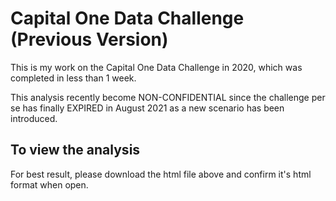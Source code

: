 # Capital One Data Challenge (Previous Version)

This is my work on the Capital One Data Challenge in 2020, which was completed in less than 1 week.

This analysis recently become NON-CONFIDENTIAL since the challenge per se has finally EXPIRED in August 2021 as a new scenario has been introduced.

## To view the analysis

For best result, please download the html file above and confirm it's html format when open.
